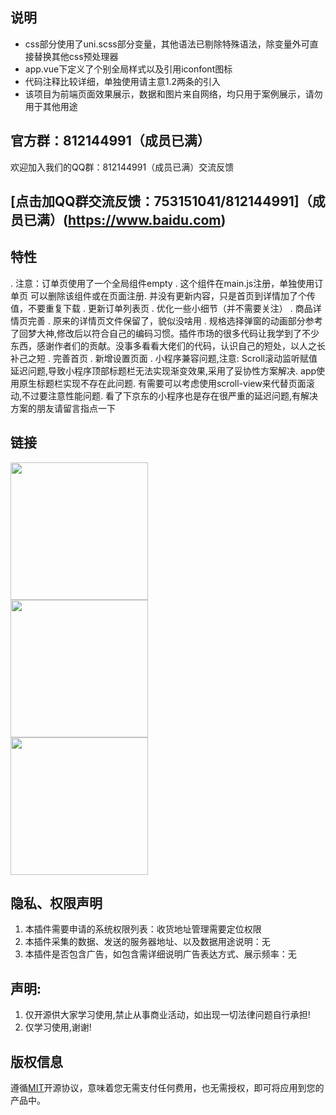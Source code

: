 ## 说明

- css部分使用了uni.scss部分变量，其他语法已剔除特殊语法，除变量外可直接替换其他css预处理器
- app.vue下定义了个别全局样式以及引用iconfont图标
- 代码注释比较详细，单独使用请主意1.2两条的引入
- 该项目为前端页面效果展示，数据和图片来自网络，均只用于案例展示，请勿用于其他用途

## 官方群：812144991（成员已满）

欢迎加入我们的QQ群：812144991（成员已满）交流反馈

## [点击加QQ群交流反馈：753151041/812144991]（成员已满）(https://www.baidu.com)

## 特性

. 注意：订单页使用了一个全局组件empty . 这个组件在main.js注册，单独使用订单页 可以删除该组件或在页面注册. 并没有更新内容，只是首页到详情加了个传值，不要重复下载
. 更新订单列表页 . 优化一些小细节（并不需要关注）
. 商品详情页完善 . 原来的详情页文件保留了，貌似没啥用
. 规格选择弹窗的动画部分参考了回梦大神,修改后以符合自己的编码习惯。插件市场的很多代码让我学到了不少东西，感谢作者们的贡献。没事多看看大佬们的代码，认识自己的短处，以人之长补己之短 
. 完善首页 
. 新增设置页面 . 小程序兼容问题,注意: Scroll滚动监听赋值延迟问题,导致小程序顶部标题栏无法实现渐变效果,采用了妥协性方案解决. app使用原生标题栏实现不存在此问题. 有需要可以考虑使用scroll-view来代替页面滚动,不过要注意性能问题. 看了下京东的小程序也是存在很严重的延迟问题,有解决方案的朋友请留言指点一下

## 链接

<img src="https://img-cdn-aliyun.dcloud.net.cn/stream/plugin_screens/6c7ae040-487f-11e9-807d-d3c1652a5630_0.jpg?v=1554129494" width="220" height="220" >
<br>
<img src="https://img-cdn-aliyun.dcloud.net.cn/stream/plugin_screens/6c7ae040-487f-11e9-807d-d3c1652a5630_1.jpg?v=1556459433" width="220" height="220" >
<br>
<img src="https://img-cdn-aliyun.dcloud.net.cn/stream/plugin_screens/6c7ae040-487f-11e9-807d-d3c1652a5630_2.jpg?v=1556630147" width="220" height="220" >
<br>

## 隐私、权限声明

1. 本插件需要申请的系统权限列表：收货地址管理需要定位权限
2. 本插件采集的数据、发送的服务器地址、以及数据用途说明：无
3. 本插件是否包含广告，如包含需详细说明广告表达方式、展示频率：无

## 声明:

1. 仅开源供大家学习使用,禁止从事商业活动，如出现一切法律问题自行承担!
2. 仅学习使用,谢谢!

## 版权信息

遵循[MIT](https://en.wikipedia.org/wiki/MIT_License)开源协议，意味着您无需支付任何费用，也无需授权，即可将应用到您的产品中。

